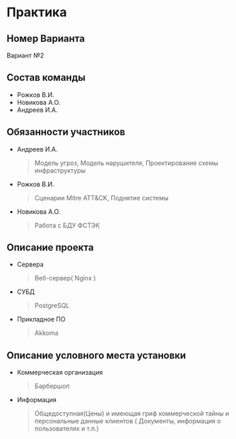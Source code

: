 # Практика

## Номер Варианта
Вариант №2

## Состав команды
- Рожков В.И.
- Новикова А.О.
- Андреев И.А.
  
## Обязанности участников
- Андреев И.А.
  > Модель угроз, Модель нарушителя, Проектирование схемы инфраструктуры
- Рожков В.И.
  > Сценарии Mitre ATT&CK, Поднятие системы
- Новикова А.О.
  >  Работа с БДУ ФСТЭК
  
## Описание проекта
- Сервера
  > Веб-сервер( Nginx )
- СУБД
  > PostgreSQL
- Прикладное ПО
  > Akkoma 
  
## Описание условного места установки
- Коммерческая организация
  > Барбершоп   
- Информация
  > Общедоступная(Цены) и имеющая гриф коммерческой тайны и персональные данные клиентов ( Документы, информация о пользователях и т.п.)

